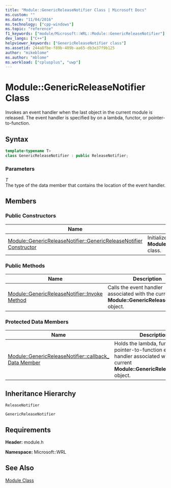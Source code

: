 ```yaml
---
title: "Module::GenericReleaseNotifier Class | Microsoft Docs"
ms.custom: ""
ms.date: "11/04/2016"
ms.technology: ["cpp-windows"]
ms.topic: "reference"
f1_keywords: ["module/Microsoft::WRL::Module::GenericReleaseNotifier"]
dev_langs: ["C++"]
helpviewer_keywords: ["GenericReleaseNotifier class"]
ms.assetid: 244a8fbe-f89b-409b-aa65-db3e37f9b125
author: "mikeblome"
ms.author: "mblome"
ms.workload: ["cplusplus", "uwp"]
---
```

# Module::GenericReleaseNotifier Class

Invokes an event handler when the last object in the current module is released. The event handler is specified by on a lambda, functor, or pointer-to-function.

## Syntax

```cpp
template<typename T>
class GenericReleaseNotifier : public ReleaseNotifier;
```

### Parameters

*T*  
The type of the data member that contains the location of the event handler.

## Members

### Public Constructors

|Name|Description|
|----------|-----------------|
|[Module::GenericReleaseNotifier::GenericReleaseNotifier Constructor](../windows/module-genericreleasenotifier-genericreleasenotifier-constructor.md)|Initializes a new instance of the **Module::GenericReleaseNotifier** class.|

### Public Methods

|Name|Description|
|----------|-----------------|
|[Module::GenericReleaseNotifier::Invoke Method](../windows/module-genericreleasenotifier-invoke-method.md)|Calls the event handler associated with the current **Module::GenericReleaseNotifier** object.|

### Protected Data Members

|Name|Description|
|----------|-----------------|
|[Module::GenericReleaseNotifier::callback_ Data Member](../windows/module-genericreleasenotifier-callback-data-member.md)|Holds the lambda, functor, or pointer-to-function event handler associated with the current **Module::GenericReleaseNotifier** object.|

## Inheritance Hierarchy

`ReleaseNotifier`

`GenericReleaseNotifier`

## Requirements

**Header:** module.h

**Namespace:** Microsoft::WRL

## See Also
[Module Class](../windows/module-class.md)